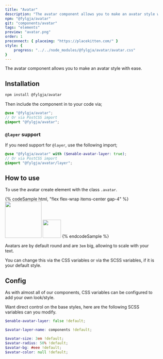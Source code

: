 ```yaml
---
title: "Avatar"
description: "The avatar component allows you to make an avatar style with ease."
npm: "@fylgja/avatar"
git: "components/avatar"
tags: "elements"
preview: "avatar.png"
order: 1
preconnect: { placeimg: "https://placekitten.com/" }
style: {
    progress: "../../node_modules/@fylgja/avatar/avatar.css"
}
---
```


The avatar component allows you to make an avatar style with ease.

## Installation

```bash
npm install @fylgja/avatar
```

Then include the component in to your code via;

```scss
@use "@fylgja/avatar";
// Or via PostCSS import
@import "@fylgja/avatar";
```

### `@layer` support

If you need support for `@layer`,
use the following import;

```scss
@use "@fylgja/avatar" with ($enable-avatar-layer: true);
// Or via PostCSS import
@import "@fylgja/avatar/layer";
```

## How to use

To use the avatar create element with the class `.avatar`.

{% codeSample html, "flex flex-wrap items-center gap-4" %}
<img class="avatar" style="--avatar-size: 6em; --avatar-bg: #8a4d19;" src="https://placekitten.com/120/120?img=1" width="120" height="120">
<img class="avatar" src="https://placekitten.com/60/60?img=2" width="60" height="60">
{% endcodeSample %}

Avatars are by default round and are `3em` big, allowing to scale with your text.

You can change this via the CSS variables or via the SCSS variables, if it is your default style.

## Config

As with almost all of our components, CSS variables can be configured to add your own look/style.

Want direct control on the base styles, here are the following SCSS variables can you modify.

```scss
$enable-avatar-layer: false !default;

$avatar-layer-name: components !default;

$avatar-size: 3em !default;
$avatar-radius: 50% !default;
$avatar-bg: #eee !default;
$avatar-color: null !default;
```
